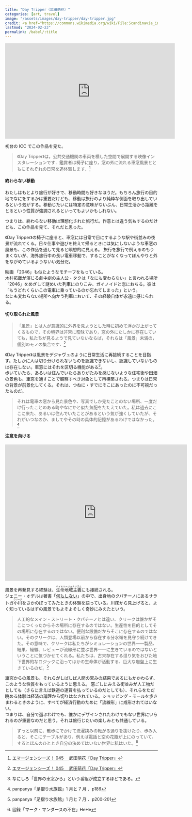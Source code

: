 ```yaml
---
title: "Day Tripper（武田萌花）"
categories: [art, travel]
image: "/assets/images/day-tripper/day-tripper.jpg"
credit: <a href="https://commons.wikimedia.org/wiki/File:Scandinavia_in_June_2019_11.jpg">Hornstrandir1</a>, <a href="https://creativecommons.org/licenses/by-sa/4.0">CC BY-SA 4.0</a>, via Wikimedia Commons
lastmod: "2024-02-23"
permalink: /babel/:title
---
```


<div class="youtube">
<iframe width="560" height="315" src="https://www.youtube.com/embed/Ea7IIKcqdmU?si=T6RBMprT4HvQtHnY" title="YouTube video player" frameborder="0" allow="accelerometer; autoplay; clipboard-write; encrypted-media; gyroscope; picture-in-picture; web-share" allowfullscreen></iframe>
</div>

初台の ICC でこの作品を見た。

> 《Day Tripper》は，公共交通機関の車両を模した空間で展開する映像インスタレーションです．鑑賞者は椅子に座り，窓の外に流れる車窓風景とともにそれぞれの日常を追体験します．[^1]

#### 終わらない移動

わたしはもとより旅行が好きで、移動時間も好きなほうだ。もちろん旅行の目的地でなにをするかは重要だけども、移動は旅行のより純粋な側面を取り出しているという気がする。移動じたいには特定の意味がないぶん、日常生活から距離をとるという性質が強調されるといってもよいかもしれない。

つまりは、終わらない移動は理想化された旅行だ。作意とは違う気もするのだけども、この作品を見て、それだと思った。

《Day Tripper》の椅子に座ると、車窓には日常で目にするような駅や街並みの夜景が流れてくる。日々仕事や遊びを終えて帰るときには気にしないような車窓の風景も、この作品を通して見ると瞑想的に見える。
旅行を旅行で例えるのもうまくないが、海外旅行中の長い電車移動で、することがなくなってぼんやりと外をながめているようないい気分だ。

映画 「2046」も似たようなモチーフをもっている。  
木村拓哉が演じる劇中劇の主人公・タクは「なにも変わらない」と言われる場所「2046」をめざして謎めいた列車にのりこみ、ガイノイドと恋におちる。彼は「もうどれくらいこの電車に乗っているのか忘れてしまった」という。  
なにも変わらない場所へ向かう列車において、その経験自体が永遠に感じられる。

#### 切り取られた風景

> 「風景」とは人が意識的に外界を見ようとした時に初めて浮かび上がってくるもので，その境界は非常に曖昧であり，窓の外にたしかに存在していても，私たちが見るようで見ていないならば，それらは「風景」未満の，個別のモノの集合です．[^1]

《Day Tripper》は風景をデジャヴュのように日常生活に再接続することを目指す。たしかに人は切り分けられないものを認識できないし、認識していないものは存在しない。車窓にはそれを区切る機能がある[^2]。  
歩いていたら、あるいは住んでいたらありがたみを感じないような住宅街や田畑の景色も、車窓を通すことで観察すべき対象として再構築される。つまりは日常の背景が前景化してくる。それは、つねに・すでにそこにあったのに不可視だったものだ。

> それは電車の窓から見た景色や、写真でしか見たことのない場所、一度だけ行ったことのある町やなにかと似た気配をたたえていた。私は過去にここに来た、あるいは住んでいたことがあるという気が強くしていたが、それがいつなのか、ましてやその時の具体的記憶があるわけではなかった。[^3]

#### 注意を向ける

<div class="map">
<iframe src="https://www.google.com/maps/embed?pb=!1m18!1m12!1m3!1d101393.76457193113!2d-122.06568551427574!3d37.337355673615825!2m3!1f0!2f0!3f0!3m2!1i1024!2i768!4f13.1!3m3!1m2!1s0x808fb55063f2c8af%3A0xf3cc38847a3e4082!2z44Ki44Oh44Oq44Kr5ZCI6KGG5Zu9IOOCq-ODquODleOCqeODq-ODi-OCouW3niDjgrXjg7Pjg47jgrwg44K144Op44OI44Ks44O744Kv44Oq44O844Kv!5e0!3m2!1sja!2sjp!4v1708663980504!5m2!1sja!2sjp" width="600" height="450" style="border:0;" allowfullscreen="" loading="lazy" referrerpolicy="no-referrer-when-downgrade"></iframe>
</div>

風景を再発見する経験は、<ruby>生命地域主義<rp>（</rp><rt>バイオリージョナリズム</rt><rp>）</rp></ruby>にも接続される。  
ジェニー・オデルは著書「[何もしない](https://amzn.to/3wvHgl6)」の中で、出身地のクパチーノにあるサラトガ<ruby>小川<rp>（</rp><rt>クリーク</rt><rp>）</rp></ruby>をさかのぼってみたときの体験を語っている。川床から見上げると、よく知っているはずの風景でもよそよそしく奇妙にみえたという。

> 人工的なメイン・ストリート・クパチーノとは違い、クリークは誰かがそこにつくったからその場所に存在するのではない。生産性を目的としてその場所に存在するのではない。便利な設備だからそこに存在するのではない。そのクリークは、人類登場以前から存在する分水嶺を見守り続けてきた。その意味で、クリークは私たちがシミュレーションの世界——製品、結果、経験、レビューが流線形に並ぶ世界——に生きているのではないということに気づかせてくれる。私たちは、古来存在する湿り気をおびた地下世界的なロジックに沿ってほかの生命体が活動する、巨大な岩盤上に生きているのだ。[^4]

車窓からの風景も、それらがしばしば人間の営みの結果であるにもかかわらず、このような性質をもっているように思える。
窓ごしにみえる街並みが人工物だとしても（さらに言えば鉄道の運賃を払っているのだとしても）、それらをただ眺める体験は経済の論理から切りはなされている。ショッピング・モールを歩きまわるときのように、すべてが経済行動のために「流線形」に成形されてはいない。  
つまりは、自分で選ぶわけでも、誰かにデザインされたわけでもない世界にいられるのが重要なのだと思う。それは旅行じたいの楽しみとも共通している。

> ずっと以前に、散歩にでかけて洗濯挟みの転がる通りを抜けたり、歩み入ると、そこにテーブルがあり、例えば電話と空の花瓶が上にのっていて、するとほんのひととき自分の決めてはいない世界に私はいた。[^5]

[^1]: [エマージェンシーズ！ 045 　武田萌花「Day Tripper」](https://www.ntticc.or.jp/ja/exhibitions/2023/emergencies-045-takeda-moka/)
[^2]: なにしろ「世界の車窓から」という番組が成立するほどである。
[^3]: panpanya「足摺り水族館」1 月と 7 月 、p186
[^4]: panpanya「足摺り水族館」1 月と 7 月 、p200-201
[^5]: 図録「マーク・マンダースの不在」HeHe
